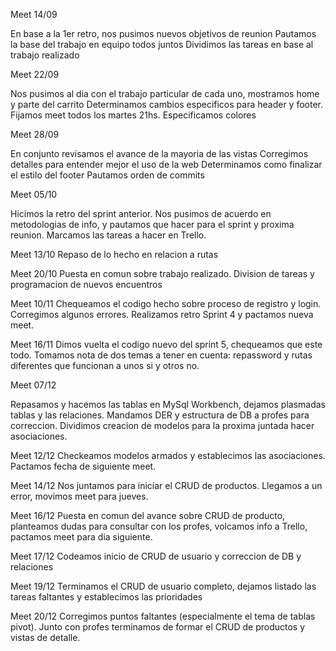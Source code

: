 Meet 14/09

En base a la 1er retro, nos pusimos nuevos objetivos de reunion
Pautamos la base del trabajo en equipo todos juntos
Dividimos las tareas en base al trabajo realizado

Meet 22/09

Nos pusimos al dia con el trabajo particular de cada uno, mostramos home y parte del carrito
Determinamos cambios especificos para header y footer.
Fijamos meet todos los martes 21hs.
Especificamos colores

Meet 28/09

En conjunto revisamos el avance de la mayoria de las vistas
Corregimos detalles para entender mejor el uso de la web
Determinamos como finalizar el estilo del footer
Pautamos orden de commits

Meet 05/10

Hicimos la retro del sprint anterior. Nos pusimos de acuerdo en metodologias de info, y pautamos que hacer para el sprint y proxima reunion. Marcamos las tareas a hacer en Trello.

Meet 13/10
Repaso de lo hecho en relacion a rutas

Meet 20/10
Puesta en comun sobre trabajo realizado. Division de tareas y programacion de nuevos encuentros


Meet 10/11
Chequeamos el codigo hecho sobre proceso de registro y login. Corregimos algunos errores. Realizamos retro Sprint 4 y pactamos nueva meet.

Meet 16/11
Dimos vuelta el codigo nuevo del sprint 5, chequeamos que este todo.
Tomamos nota de dos temas a tener en cuenta: repassword y rutas diferentes que funcionan a unos si y otros no.

Meet 07/12

Repasamos y hacemos las tablas en MySql Workbench, dejamos plasmadas tablas y las relaciones. Mandamos DER y estructura de DB a profes para correccion. Dividimos creacion de modelos para la proxima juntada hacer asociaciones.

Meet  12/12
Checkeamos modelos armados y establecimos las asociaciones. Pactamos fecha de siguiente meet.

Meet 14/12
Nos juntamos para iniciar el CRUD de productos. Llegamos a un error, movimos meet para jueves.

Meet 16/12
Puesta en comun del avance sobre CRUD de producto, planteamos dudas para consultar con los profes, volcamos info a Trello, pactamos meet para dia siguiente.

Meet 17/12
Codeamos inicio de CRUD de usuario y correccion de DB y relaciones

Meet 19/12 
Terminamos el CRUD de usuario completo, dejamos listado las tareas faltantes y establecimos las prioridades

Meet 20/12
Corregimos puntos faltantes (especialmente el tema de tablas pivot). Junto con profes terminamos de formar el CRUD de productos y vistas de detalle.


